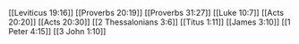 [[Leviticus 19:16]]
[[Proverbs 20:19]]
[[Proverbs 31:27]]
[[Luke 10:7]]
[[Acts 20:20]]
[[Acts 20:30]]
[[2 Thessalonians 3:6]]
[[Titus 1:11]]
[[James 3:10]]
[[1 Peter 4:15]]
[[3 John 1:10]]
